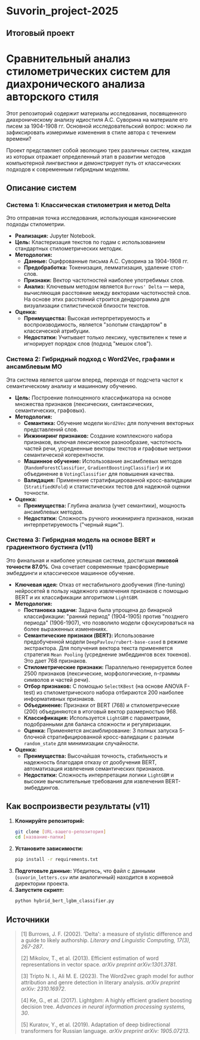 # Suvorin_project-2025
Итоговый проект 
-----

# Сравнительный анализ стилометрических систем для диахронического анализа авторского стиля

Этот репозиторий содержит материалы исследования, посвященного диахроническому анализу идиостиля А.С. Суворина на материале его писем за 1904-1908 гг. Основной исследовательский вопрос: можно ли зафиксировать измеримые изменения в стиле автора с течением времени?

Проект представляет собой эволюцию трех различных систем, каждая из которых отражает определенный этап в развитии методов компьютерной лингвистики и демонстрирует путь от классических подходов к современным гибридным моделям. 

## Описание систем

### Система 1: Классическая стилометрия и метод Delta

Это отправная точка исследования, использующая канонические подходы стилометрии. 

  * **Реализация:** Jupyter Notebook.
  * **Цель:** Кластеризация текстов по годам с использованием стандартных стилометрических методик. 
  * **Методология:**
      * **Данные:** Оцифрованные письма А.С. Суворина за 1904-1908 гг.
      * **Предобработка:** Токенизация, лемматизация, удаление стоп-слов. 
      * **Признаки:** Вектор частотностей наиболее употребимых слов. 
      * **Анализ:** Ключевым методом является `Burrows' Delta` — мера, вычисляющая расстояние между векторами частотностей слов. На основе этих расстояний строится дендрограмма для визуализации стилистической близости текстов.
  * **Оценка:**
      * **Преимущества:** Высокая интерпретируемость и воспроизводимость, является "золотым стандартом" в классической атрибуции. 
      * **Недостатки:** Учитывает только лексику, чувствителен к теме и игнорирует порядок слов (подход "мешок слов"). 

### Система 2: Гибридный подход с Word2Vec, графами и ансамблевым МО

Эта система является шагом вперед, переходя от подсчета частот к семантическому анализу и машинному обучению. 

  * **Цель:** Построение полноценного классификатора на основе множества признаков (лексических, синтаксических, семантических, графовых). 
  * **Методология:**
      * **Семантика:** Обучение модели `Word2Vec` для получения векторных представлений слов. 
      * **Инжиниринг признаков:** Создание комплексного набора признаков, включая лексическое разнообразие, частотность частей речи, усредненные векторы текстов и графовые метрики семантической когерентности. 
      * **Машинное обучение:** Использование ансамблевых методов (`RandomForestClassifier`, `GradientBoostingClassifier`) и их объединение в `VotingClassifier` для повышения качества. 
      * **Валидация:** Применение стратифицированной кросс-валидации (`StratifiedKFold`) и статистических тестов для надежной оценки точности. 
  * **Оценка:**
      * **Преимущества:** Глубина анализа (учет семантики), мощность ансамблевых методов. 
      * **Недостатки:** Сложность ручного инжиниринга признаков, низкая интерпретируемость ("черный ящик"). 

### Система 3: Гибридная модель на основе BERT и градиентного бустинга (v11)

Это финальная и наиболее успешная система, достигшая **пиковой точности 87.0%**. Она сочетает современные трансформерные эмбеддинги и классическое машинное обучение.

  * **Ключевая идея:** Отказ от нестабильного дообучения (fine-tuning) нейросетей в пользу надежного извлечения признаков с помощью BERT и их классификации алгоритмом `LightGBM`. 
  * **Методология:**
      * **Постановка задачи:** Задача была упрощена до бинарной классификации: "ранний период" (1904-1905) против "позднего периода" (1906-1907), что позволило модели сфокусироваться на более выраженных изменениях. 
      * **Семантические признаки (BERT):** Использование предобученной модели `DeepPavlov/rubert-base-cased` в режиме экстрактора. Для получения вектора текста применяется стратегия `Mean Pooling` (усреднение эмбеддингов всех токенов). Это дает 768 признаков. 
      * **Стилометрические признаки:** Параллельно генерируется более 2500 признаков (лексические, морфологические, n-граммы символов и частей речи). 
      * **Отбор признаков:** С помощью `SelectKBest` (на основе ANOVA F-test) из стилометрического набора отбираются 200 наиболее информативных признаков.
      * **Объединение:** Признаки от BERT (768) и стилометрические (200) объединяются в итоговый вектор размерностью 968. 
      *  **Классификация:** Используется `LightGBM` с параметрами, подобранными для баланса сложности и регуляризации.
      * **Оценка:** Применяется ансамблирование: 3 полных запуска 5-блочной стратифицированной кросс-валидации с разным `random_state` для минимизации случайности. 
  * **Оценка:**
      *  **Преимущества:** Высочайшая точность, стабильность и надежность благодаря отказу от дообучения BERT, автоматизация извлечения семантических признаков. 
      * **Недостатки:** Сложность интерпретации логики `LightGBM` и высокие вычислительные требования для извлечения BERT-эмбеддингов. 

## Как воспроизвести результаты (v11)

1.  **Клонируйте репозиторий:**
    ```bash
    git clone [URL-вашего-репозитория]
    cd [название-папки]
    ```
2.  **Установите зависимости:**
    ```bash
    pip install -r requirements.txt
    ```
3.  **Подготовьте данные:**
    Убедитесь, что файл с данными (`suvorin_letters.csv` или аналогичный) находится в корневой директории проекта.
4.  **Запустите скрипт:**
    ```bash
    python hybrid_bert_lgbm_classifier.py
    ```

## Источники

> [1] Burrows, J. F. (2002). 'Delta': a measure of stylistic difference and a guide to likely authorship. *Literary and Linguistic Computing, 17(3), 267-287*.
>
> [2] Mikolov, T., et al. (2013). Efficient estimation of word representations in vector space. *arXiv preprint arXiv:1301.3781*. 
>
> [3] Tripto N. I., Ali M. E. (2023). The Word2vec graph model for author attribution and genre detection in literary analysis. *arXiv preprint arXiv: 2310.16972*. 
>
> [4] Ke, G., et al. (2017). Lightgbm: A highly efficient gradient boosting decision tree. *Advances in neural information processing systems, 30*.
>
> [5] Kuratov, Y., et al. (2019). Adaptation of deep bidirectional transformers for Russian language. *arXiv preprint arXiv: 1905.07213*. 

